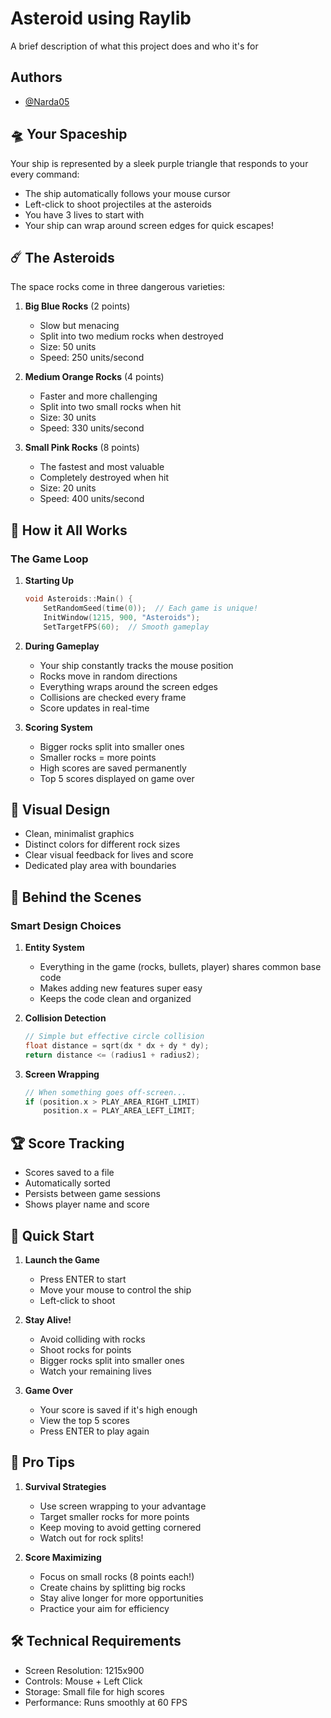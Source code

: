 # Asteroid using Raylib

A brief description of what this project does and who it's for


## Authors

- [@Narda05](https://github.com/Narda05)


## 🛸 Your Spaceship

Your ship is represented by a sleek purple triangle that responds to your every command:
- The ship automatically follows your mouse cursor
- Left-click to shoot projectiles at the asteroids
- You have 3 lives to start with
- Your ship can wrap around screen edges for quick escapes!


## ☄️ The Asteroids
The space rocks come in three dangerous varieties:

1. **Big Blue Rocks** (2 points)
   - Slow but menacing
   - Split into two medium rocks when destroyed
   - Size: 50 units
   - Speed: 250 units/second

2. **Medium Orange Rocks** (4 points)
   - Faster and more challenging
   - Split into two small rocks when hit
   - Size: 30 units
   - Speed: 330 units/second

3. **Small Pink Rocks** (8 points)
   - The fastest and most valuable
   - Completely destroyed when hit
   - Size: 20 units
   - Speed: 400 units/second
## 🎯 How it All Works

### The Game Loop
1. **Starting Up**
   ```cpp
   void Asteroids::Main() {
       SetRandomSeed(time(0));  // Each game is unique!
       InitWindow(1215, 900, "Asteroids");
       SetTargetFPS(60);  // Smooth gameplay
   ```

2. **During Gameplay**
   - Your ship constantly tracks the mouse position
   - Rocks move in random directions
   - Everything wraps around the screen edges
   - Collisions are checked every frame
   - Score updates in real-time

3. **Scoring System**
   - Bigger rocks split into smaller ones
   - Smaller rocks = more points
   - High scores are saved permanently
   - Top 5 scores displayed on game over
## 🎨 Visual Design 
- Clean, minimalist graphics
- Distinct colors for different rock sizes
- Clear visual feedback for lives and score
- Dedicated play area with boundaries
## 🔧 Behind the Scenes

### Smart Design Choices
1. **Entity System**
   - Everything in the game (rocks, bullets, player) shares common base code
   - Makes adding new features super easy
   - Keeps the code clean and organized

2. **Collision Detection**
   ```cpp
   // Simple but effective circle collision
   float distance = sqrt(dx * dx + dy * dy);
   return distance <= (radius1 + radius2);
   ```

3. **Screen Wrapping**
   ```cpp
   // When something goes off-screen...
   if (position.x > PLAY_AREA_RIGHT_LIMIT)
       position.x = PLAY_AREA_LEFT_LIMIT;
   ```
##  🏆 Score Tracking

- Scores saved to a file
- Automatically sorted
- Persists between game sessions
- Shows player name and score
## 🚀 Quick Start

1. **Launch the Game**
   - Press ENTER to start
   - Move your mouse to control the ship
   - Left-click to shoot

2. **Stay Alive!**
   - Avoid colliding with rocks
   - Shoot rocks for points
   - Bigger rocks split into smaller ones
   - Watch your remaining lives

3. **Game Over**
   - Your score is saved if it's high enough
   - View the top 5 scores
   - Press ENTER to play again

## 🎯 Pro Tips

1. **Survival Strategies**
   - Use screen wrapping to your advantage
   - Target smaller rocks for more points
   - Keep moving to avoid getting cornered
   - Watch out for rock splits!

2. **Score Maximizing**
   - Focus on small rocks (8 points each!)
   - Create chains by splitting big rocks
   - Stay alive longer for more opportunities
   - Practice your aim for efficiency

##  🛠️ Technical Requirements

- Screen Resolution: 1215x900
- Controls: Mouse + Left Click
- Storage: Small file for high scores
- Performance: Runs smoothly at 60 FPS
